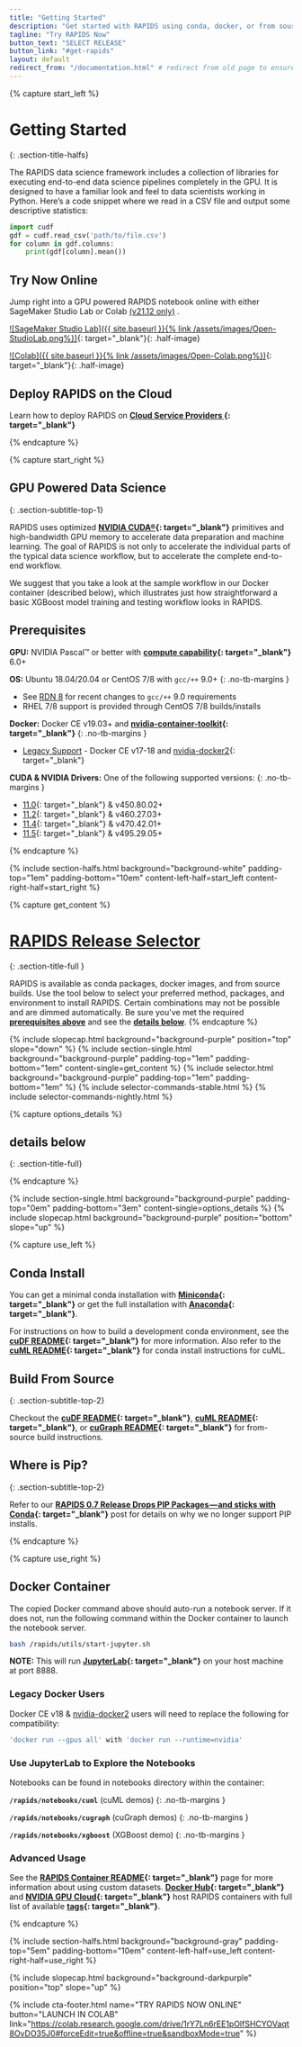 ```yaml
---
title: "Getting Started"
description: "Get started with RAPIDS using conda, docker, or from source builds."
tagline: "Try RAPIDS Now"
button_text: "SELECT RELEASE"
button_link: "#get-rapids"
layout: default
redirect_from: "/documentation.html" # redirect from old page to ensure existing links still work
---
```


{% capture start_left %}
# Getting Started
{: .section-title-halfs}

The RAPIDS data science framework includes a collection of libraries for executing end-to-end data science pipelines completely in the GPU. It is designed to have a familiar look and feel to data scientists working in Python. Here’s a code snippet where we read in a CSV file and output some descriptive statistics:

```python
import cudf
gdf = cudf.read_csv('path/to/file.csv')
for column in gdf.columns:
    print(gdf[column].mean())
```

## <i class="fas fa-bolt"></i> Try Now Online
Jump right into a GPU powered RAPIDS notebook online with either SageMaker Studio Lab or Colab [(v21.12 only)](https://docs.rapids.ai/notices/rsn0014/)
.<br>

[![SageMaker Studio Lab]({{ site.baseurl }}{% link /assets/images/Open-StudioLab.png%})](smsl.html){: target="_blank"}{: .half-image}

[![Colab]({{ site.baseurl }}{% link /assets/images/Open-Colab.png%})](https://colab.research.google.com/drive/1rY7Ln6rEE1pOlfSHCYOVaqt8OvDO35J0#forceEdit=true&offline=true&sandboxMode=true){: target="_blank"}{: .half-image}

## <i class="fas fa-bolt"></i> Deploy RAPIDS on the Cloud 
Learn how to deploy RAPIDS on **[Cloud Service Providers <i class="fa fa-angle-double-right" aria-hidden="true"></i>](https://rapids.ai/cloud){: target="_blank"}**

{% endcapture %}

<div id="req"></div>

{% capture start_right %}
## GPU Powered Data Science
{: .section-subtitle-top-1}

RAPIDS uses optimized **[NVIDIA CUDA®](https://developer.nvidia.com/cuda-toolkit){: target="_blank"}** primitives and high-bandwidth GPU memory to accelerate data preparation and machine learning. The goal of RAPIDS is not only to accelerate the individual parts of the typical data science workflow, but to accelerate the complete end-to-end workflow.

We suggest that you take a look at the sample workflow in our Docker container (described below), which illustrates just how straightforward a basic XGBoost model training and testing workflow looks in RAPIDS.

## Prerequisites
<i class="fas fa-microchip text-purple"></i> **GPU:** NVIDIA Pascal™ or better with **[compute capability](https://developer.nvidia.com/cuda-gpus){: target="_blank"}** 6.0+

<i class="fas fa-desktop text-purple"></i> **OS:** Ubuntu 18.04/20.04 or CentOS 7/8 with <code>gcc/++</code> 9.0+
{: .no-tb-margins }

- <i class="fas fa-bullhorn text-purple"></i> See [RDN 8](https://docs.rapids.ai/notices/rdn0008) for recent changes to <code>gcc/++</code> 9.0 requirements<br/>
- <i class="fas fa-info-circle text-purple"></i> RHEL 7/8 support is provided through CentOS 7/8 builds/installs

<i class="fab fa-docker text-purple"></i> **Docker:** Docker CE v19.03+ and **[nvidia-container-toolkit](https://github.com/NVIDIA/nvidia-docker#quickstart){: target="_blank"}**
{: .no-tb-margins }

- <i class="fas fa-history text-purple"></i> [Legacy Support](#-docker-container) - Docker CE v17-18 and [nvidia-docker2](https://github.com/NVIDIA/nvidia-docker/wiki/Installation-(version-2.0)){: target="_blank"}

<i class="fas fa-download text-purple"></i> **CUDA & NVIDIA Drivers:** One of the following supported versions:
{: .no-tb-margins }

- <i class="fas fa-check-circle text-purple"></i> [11.0](https://developer.nvidia.com/cuda-11.0-update1-download-archive){: target="_blank"} & v450.80.02+
- <i class="fas fa-check-circle text-purple"></i> [11.2](https://developer.nvidia.com/cuda-11.2.0-download-archive){: target="_blank"} & v460.27.03+
- <i class="fas fa-check-circle text-purple"></i> [11.4](https://developer.nvidia.com/cuda-11-4-0-download-archive){: target="_blank"} & v470.42.01+
- <i class="fas fa-check-circle text-purple"></i> [11.5](https://developer.nvidia.com/cuda-11-5-0-download-archive){: target="_blank"} & v495.29.05+


{% endcapture %}

{% include section-halfs.html
    background="background-white"
    padding-top="1em" padding-bottom="10em"
    content-left-half=start_left
    content-right-half=start_right
%}

<div id="get-rapids"></div>

{% capture get_content %}
# [RAPIDS Release Selector](#get-rapids)
{: .section-title-full }

RAPIDS is available as conda packages, docker images, and from source builds. Use the tool below to select your preferred method, packages, and environment to install RAPIDS. Certain combinations may not be possible and are dimmed automatically. Be sure you've met the required **[prerequisites above](#req)** and see the **[details below](#details)**.
{% endcapture %}

{% include slopecap.html
    background="background-purple"
    position="top"
    slope="down"
%}
{% include section-single.html
    background="background-purple"
    padding-top="1em" padding-bottom="1em"
    content-single=get_content
%}
{% include selector.html
	background="background-purple"
	padding-top="1em" padding-bottom="1em"
%}
{% include selector-commands-stable.html %}
{% include selector-commands-nightly.html %}

{% capture options_details %}
## details below <br> <i class="fas fa-chevron-down"></i>
{: .section-title-full}

{% endcapture %}

{% include section-single.html
    background="background-purple"
    padding-top="0em" padding-bottom="3em"
    content-single=options_details
%}
{% include slopecap.html
    background="background-purple"
    position="bottom"
    slope="up"
%}


{% capture use_left %}
## <i class="fas fa-laptop-code"></i> Conda Install
You can get a minimal conda installation with **[Miniconda](https://conda.io/miniconda.html){: target="_blank"}** or get the full installation with **[Anaconda](https://www.anaconda.com/download){: target="_blank"}**.

For instructions on how to build a development conda environment, see the **[cuDF README](https://github.com/rapidsai/cudf/blob/main/README.md#conda){: target="_blank"}** for more information. Also refer to the **[cuML README](https://github.com/rapidsai/cuml/blob/main/README.md#conda){: target="_blank"}** for conda install instructions for cuML.

## <i class="far fa-file-code"></i> Build From Source
{: .section-subtitle-top-2}

Checkout the **[cuDF README](https://github.com/rapidsai/cudf/tree/main#development-setup){: target="_blank"}**, **[cuML README](https://github.com/rapidsai/cuml/tree/main#installing-from-source){: target="_blank"}**, or **[cuGraph README](https://github.com/rapidsai/cugraph/tree/main#build-from-source-and-contributing){: target="_blank"}** for from-source build instructions.

## <i class="fas fa-laptop-code"></i> Where is Pip?
{: .section-subtitle-top-2}

Refer to our **[RAPIDS 0.7 Release Drops PIP Packages — and sticks with Conda](https://medium.com/rapids-ai/rapids-0-7-release-drops-pip-packages-47fc966e9472){: target="_blank"}** post for details on why we no longer support PIP installs.

{% endcapture %}

<div id="details"></div>

{% capture use_right %}
## <i class="fab fa-docker"></i> Docker Container

The copied Docker command above should auto-run a notebook server. If it does not, run the following command within the Docker container to launch the notebook server.

```bash
bash /rapids/utils/start-jupyter.sh
```

**NOTE:** This will run **[JupyterLab](https://jupyterlab.readthedocs.io/en/stable/){: target="_blank"}** on your host machine at port 8888.

### Legacy Docker Users
Docker CE v18 & [nvidia-docker2](https://github.com/NVIDIA/nvidia-docker/wiki/Installation-(version-2.0)) users will need to replace the following for compatibility:
```bash
'docker run --gpus all' with 'docker run --runtime=nvidia'
```

### Use JupyterLab to Explore the Notebooks

Notebooks can be found in notebooks directory within the container:

<i class="far fa-folder-open"></i> **`/rapids/notebooks/cuml`** (cuML demos)
{: .no-tb-margins }

<i class="far fa-folder-open"></i> **`/rapids/notebooks/cugraph`** (cuGraph demos)
{: .no-tb-margins }

<i class="far fa-folder-open"></i> **`/rapids/notebooks/xgboost`** (XGBoost demo)
{: .no-tb-margins }

### Advanced Usage

See the **[RAPIDS Container README](https://hub.docker.com/r/rapidsai/rapidsai){: target="_blank"}** page for more information about using custom datasets. **[Docker Hub](https://hub.docker.com/r/rapidsai/rapidsai/){: target="_blank"}** and **[NVIDIA GPU Cloud](https://ngc.nvidia.com/catalog/containers/nvidia:rapidsai:rapidsai){: target="_blank"}** host RAPIDS containers with full list of available **[tags](https://hub.docker.com/r/rapidsai/rapidsai#full-tag-list){: target="_blank"}**.

{% endcapture %}

{% include section-halfs.html
    background="background-gray"
    padding-top="5em" padding-bottom="10em"
    content-left-half=use_left
    content-right-half=use_right
%}


{% include slopecap.html
    background="background-darkpurple"
    position="top"
    slope="up"
%}

{% include cta-footer.html
    name="TRY RAPIDS NOW ONLINE"
    button="LAUNCH IN COLAB"
    link="https://colab.research.google.com/drive/1rY7Ln6rEE1pOlfSHCYOVaqt8OvDO35J0#forceEdit=true&offline=true&sandboxMode=true"
%}
